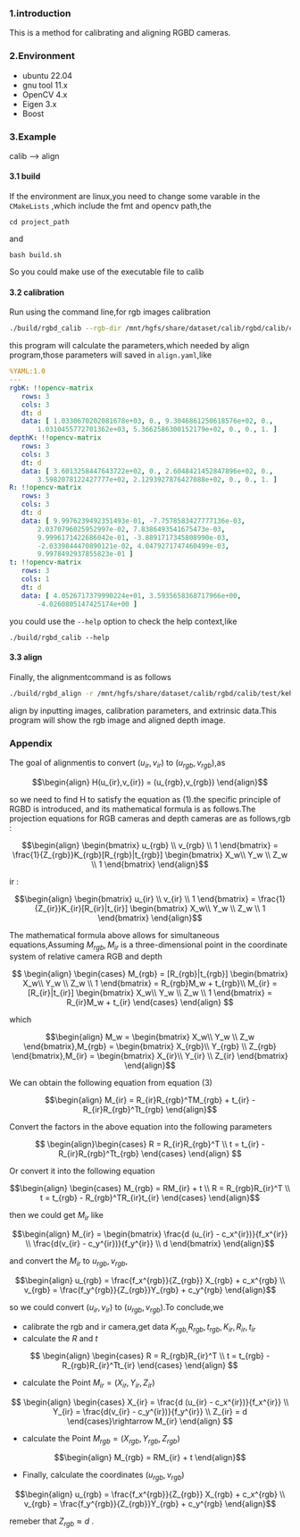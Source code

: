 ### 1.introduction
This is a method for calibrating and aligning RGBD cameras.

### 2.Environment
* ubuntu 22.04
* gnu tool 11.x
* OpenCV 4.x
* Eigen 3.x
* Boost


### 3.Example
calib  --> align
#### 3.1 build
If the environment are linux,you need to change some varable in the `CMakeLists` ,which include the fmt and opencv path,the 
```shell
cd project_path
```
and
```shell
bash build.sh
```

So you could make use of the executable file to calib
#### 3.2 calibration
Run using the command line,for rgb images calibration
```bash
./build/rgbd_calib --rgb-dir /mnt/hgfs/share/dataset/calib/rgbd/calib/calib/rgb/ --depth-dir /mnt/hgfs/share/dataset/calib/rgbd/calib/calib/infrared/ -h 6 -w 7 -o . -s 20
```
this program will calculate the parameters,which needed by align program,those parameters will saved in `align.yaml`,like
```yaml
%YAML:1.0
---
rgbK: !!opencv-matrix
   rows: 3
   cols: 3
   dt: d
   data: [ 1.0330670202081678e+03, 0., 9.3046861250618576e+02, 0.,
       1.0310455772701362e+03, 5.3662586300152179e+02, 0., 0., 1. ]
depthK: !!opencv-matrix
   rows: 3
   cols: 3
   dt: d
   data: [ 3.6013258447643722e+02, 0., 2.6048421452847896e+02, 0.,
       3.5982078122427777e+02, 2.1293927876427088e+02, 0., 0., 1. ]
R: !!opencv-matrix
   rows: 3
   cols: 3
   dt: d
   data: [ 9.9976239492351493e-01, -7.7578583427777136e-03,
       2.0370796025952997e-02, 7.8386493541675473e-03,
       9.9996171422686042e-01, -3.8891717345808990e-03,
       -2.0339844470890121e-02, 4.0479271747460499e-03,
       9.9978492937855823e-01 ]
t: !!opencv-matrix
   rows: 3
   cols: 1
   dt: d
   data: [ 4.0526717379990224e+01, 3.5935658368717966e+00,
       -4.0260805147425174e+00 ]
```

you could use the `--help` option to check the help context,like
```shell
./build/rgbd_calib --help
```

#### 3.3 align
Finally, the alignmentcommand is as follows
```bash
./build/rgbd_align -r /mnt/hgfs/share/dataset/calib/rgbd/calib/test/kehu/rgb.png -d /mnt/hgfs/share/dataset/calib/rgbd/calib/test/kehu/depth.png -p ./align.yaml
```
align by inputting images, calibration parameters, and extrinsic data.This program will show the rgb image and aligned depth image.

### Appendix
The goal of alignmentis to convert $(u_{ir},v_{ir})$ to $(u_{rgb},v_{rgb})$,as

$$\begin{align}
  H(u_{ir},v_{ir}) = (u_{rgb},v_{rgb})
\end{align}$$

so we need to find H to satisfy the equation as (1).the specific principle of RGBD is introduced, and its mathematical formula is as follows.The projection equations for RGB cameras and depth cameras are as follows,rgb : 

$$\begin{align}
  \begin{bmatrix}
    u_{rgb} \\ v_{rgb} \\ 1
  \end{bmatrix}  = \frac{1}{Z_{rgb}}K_{rgb}[R_{rgb}|t_{rgb}] \begin{bmatrix}
    X_w\\ Y_w \\ Z_w \\ 1
  \end{bmatrix}
\end{align}$$

ir : 

$$\begin{align}
  \begin{bmatrix}
    u_{ir} \\ v_{ir} \\ 1
  \end{bmatrix}  = \frac{1}{Z_{ir}}K_{ir}[R_{ir}|t_{ir}] \begin{bmatrix}
    X_w\\ Y_w \\ Z_w \\ 1
  \end{bmatrix}
\end{align}$$

The mathematical formula above allows for simultaneous equations,Assuming $M_{rgb},M_{ir}$ is a three-dimensional point in the coordinate system of relative camera RGB and depth

$$
\begin{align}
\begin{cases}
  M_{rgb} =  [R_{rgb}|t_{rgb}] \begin{bmatrix}
    X_w\\ Y_w \\ Z_w \\ 1
  \end{bmatrix} = R_{rgb}M_w + t_{rgb}\\
  M_{ir} = [R_{ir}|t_{ir}] \begin{bmatrix}
    X_w\\ Y_w \\ Z_w \\ 1
  \end{bmatrix} = R_{ir}M_w + t_{ir}
\end{cases}
\end{align}
$$

which

$$\begin{align}
M_w = \begin{bmatrix}
    X_w\\ Y_w \\ Z_w 
    \end{bmatrix},M_{rgb} = \begin{bmatrix}
    X_{rgb}\\ Y_{rgb} \\ Z_{rgb} 
    \end{bmatrix},M_{ir} = \begin{bmatrix}
    X_{ir}\\ Y_{ir} \\ Z_{ir} 
    \end{bmatrix}
\end{align}$$

We can obtain the following equation from equation (3)

$$\begin{align}
  M_{ir} = R_{ir}R_{rgb}^TM_{rgb} + t_{ir} - R_{ir}R_{rgb}^Tt_{rgb}
\end{align}$$

Convert the factors in the above equation into the following parameters

$$
\begin{align}\begin{cases}
  R = R_{ir}R_{rgb}^T \\
  t = t_{ir} - R_{ir}R_{rgb}^Tt_{rgb}
\end{cases}
\end{align}
$$

Or convert it into the following equation

$$\begin{align}
\begin{cases}
  M_{rgb} = RM_{ir} + t \\
  R = R_{rgb}R_{ir}^T \\
  t = t_{rgb} - R_{rgb}^TR_{ir}t_{ir}
\end{cases}
\end{align}$$

then we could get $M_{ir}$ like

$$\begin{align}
  M_{ir} = \begin{bmatrix}
    \frac{d (u_{ir} - c_x^{ir})}{f_x^{ir}} \\ \frac{d(v_{ir} - c_y^{ir})}{f_y^{ir}} \\ d
  \end{bmatrix}
\end{align}$$

and convert the $M_{ir}$ to $u_{rgb},v_{rgb}$,

$$\begin{align}
  u_{rgb} =  \frac{f_x^{rgb}}{Z_{rgb}} X_{rgb} + c_x^{rgb} \\
  v_{rgb} = \frac{f_y^{rgb}}{Z_{rgb}}Y_{rgb} + c_y^{rgb}
\end{align}$$

so we could convert  $(u_{ir},v_{ir})$ to $(u_{rgb},v_{rgb})$.To conclude,we 
* calibrate the rgb and ir camera,get data $K_{rgb,}R_{rgb},t_{rgb},K_{ir},R_{ir},t_{ir}$
* calculate the  $R$ and $t$

$$
\begin{align}
\begin{cases}
  R = R_{rgb}R_{ir}^T \\
  t = t_{rgb} - R_{rgb}R_{ir}^Tt_{ir}
\end{cases}
\end{align}
$$

* calculate the Point $M_{ir} = (X_{ir},Y_{ir},Z_{ir})$

$$
\begin{align}
\begin{cases}
  X_{ir} = \frac{d (u_{ir} - c_x^{ir})}{f_x^{ir}} \\ 
  Y_{ir} = \frac{d(v_{ir} - c_y^{ir})}{f_y^{ir}} \\ 
  Z_{ir} = d
\end{cases}\rightarrow M_{ir} \end{align} $$

* calculate the Point $M_{rgb} = (X_{rgb},Y_{rgb},Z_{rgb})$
 
$$\begin{align}
  M_{rgb} = RM_{ir} + t
\end{align}$$
* Finally, calculate the coordinates $(u_{rgb},v_{rgb})$

$$\begin{align}
  u_{rgb} =  \frac{f_x^{rgb}}{Z_{rgb}} X_{rgb} + c_x^{rgb} \\
  v_{rgb} = \frac{f_y^{rgb}}{Z_{rgb}}Y_{rgb} + c_y^{rgb}
\end{align}$$

remeber that $Z_{rgb} \approx d$ .
